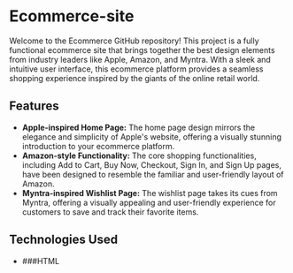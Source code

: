 # Ecommerce-site
Welcome to the Ecommerce GitHub repository! This project is a fully functional ecommerce site that brings together the best design elements from industry leaders like Apple, Amazon, and Myntra. With a sleek and intuitive user interface, this ecommerce platform provides a seamless shopping experience inspired by the giants of the online retail world.

## Features
- **Apple-inspired Home Page:** The home page design mirrors the elegance and simplicity of Apple's website, offering a visually stunning introduction to your ecommerce platform.
- **Amazon-style Functionality:** The core shopping functionalities, including Add to Cart, Buy Now, Checkout, Sign In, and Sign Up pages, have been designed to resemble the familiar and user-friendly layout of Amazon.
- **Myntra-inspired Wishlist Page:** The wishlist page takes its cues from Myntra, offering a visually appealing and user-friendly experience for customers to save and track their favorite items.
  
## Technologies Used
- ###HTML
